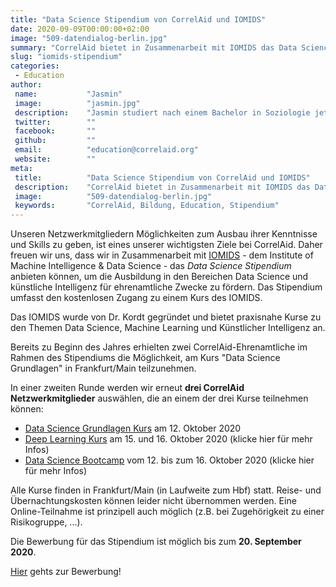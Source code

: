 ```yaml
---
title: "Data Science Stipendium von CorrelAid und IOMIDS"
date: 2020-09-09T00:00:00+02:00
image: "509-datendialog-berlin.jpg"
summary: "CorrelAid bietet in Zusammenarbeit mit IOMIDS das Data Science Stipendium an, um die Ausbildung in den Bereichen Data Science und künstliche Intelligenz für ehrenamtliche Zwecke zu fördern. Das Stipendium umfasst den kostenlosen Zugang zu einem Kurs des IOMIDS."
slug: "iomids-stipendium"
categories:       
 - Education
author: 
 name:           "Jasmin"
 image:          "jasmin.jpg"
 description:    "Jasmin studiert nach einem Bachelor in Soziologie jetzt Social and Economic Data Science im Master in Konstanz. Sie ist seit dem Meetup 2017 bei CorrelAid und kümmert sich dort um den Bereich Bildung & Wissensmanagement. Außerdem hostet sie in unserem Podcast “CorrelTalk – der CorrelAid Podcast”."
 twitter:        ""
 facebook:       ""
 github:         ""
 email:          "education@correlaid.org"
 website:        ""
meta:
 title:          "Data Science Stipendium von CorrelAid und IOMIDS"
 description:    "CorrelAid bietet in Zusammenarbeit mit IOMIDS das Data Science Stipendium an, um die Ausbildung in den Bereichen Data Science und künstliche Intelligenz für ehrenamtliche Zwecke zu fördern. Das Stipendium umfasst den kostenlosen Zugang zu einem Kurs des IOMIDS."
 image:          "509-datendialog-berlin.jpg"
 keywords:       "CorrelAid, Bildung, Education, Stipendium"
---
```



Unseren Netzwerkmitgliedern Möglichkeiten zum Ausbau ihrer Kenntnisse und Skills zu geben, ist eines unserer wichtigsten Ziele bei CorrelAid. Daher freuen wir uns, dass wir in Zusammenarbeit mit [IOMIDS](https://iomids.com) - dem Institute of Machine Intelligence & Data Science - das *Data Science Stipendium* anbieten können, um die Ausbildung in den Bereichen Data Science und künstliche Intelligenz für ehrenamtliche Zwecke zu fördern. Das Stipendium umfasst den kostenlosen Zugang zu einem Kurs des IOMIDS. 

Das IOMIDS wurde von Dr. Kordt gegründet und bietet praxisnahe Kurse zu den Themen Data Science, Machine Learning und Künstlicher Intelligenz an. 

Bereits zu Beginn des Jahres erhielten zwei CorrelAid-Ehrenamtliche im Rahmen des Stipendiums die Möglichkeit, am Kurs "Data Science Grundlagen" in Frankfurt/Main teilzunehmen. 

In einer zweiten Runde werden wir erneut **drei CorrelAid Netzwerkmitglieder** auswählen, die an einem der drei Kurse teilnehmen können: 

- [Data Science Grundlagen Kurs](https://iomids.com/go/4d27a2) am 12. Oktober 2020 
- [Deep Learning Kurs](https://iomids.com/go/33eda4) am 15. und 16. Oktober 2020 (klicke hier für mehr Infos)
- [Data Science Bootcamp](https://iomids.com/go/219f27) vom 12. bis zum 16. Oktober 2020 (klicke hier für mehr Infos)

Alle Kurse finden in Frankfurt/Main (in Laufweite zum Hbf) statt. Reise- und Übernachtungskosten können leider nicht übernommen werden. Eine Online-Teilnahme ist prinzipell auch möglich (z.B. bei Zugehörigkeit zu einer Risikogruppe, ...).

Die Bewerbung für das Stipendium ist möglich bis zum **20. September 2020**. 

[Hier](https://iomids.com/go/9ec811) gehts zur Bewerbung!